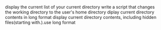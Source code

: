 display the current list of your current directory
write a script that changes the working directory to the user's home directory
diplay current directory contents in long format
display current directory contents, including hidden files(starting with.).use long format
